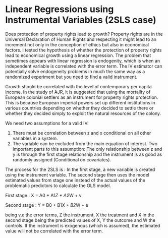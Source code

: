 # Linear Regressions using Instrumental Variables (2SLS case)

Does protection of property rights lead to growth?
Property rights are in the Universal Declaration of Human Rights and respecting it might lead to an increment not only in the conception of ethics but also in economical factors. I tested the hypothesis of whether the protection of property rights lead to economical growth using a linear regression. The problem that sometimes appears with linear regression is endogenity, which is when an independent variable is correlated with the error term. The IV estimator can potentially solve endogeneity problems in much the same way as a randomized experiment but you need to find a valid instrument.

Growth should be correlated with the level of contemporary per capita income. In the study of AJR, it is suggested that using the mortality of European colonial settlers as an instrument for property rights protection. This is because European imperial powers set up different institutions in various countries depending on whether they decided to settle there or whether they decided simply to exploit the natural resources of the colony.

We need two assumptions for a valid IV:
1) There must be correlation between z and x conditional on all other variables in a system.
2) The variable can be excluded from the main equation of interest. Two important parts to this assumption:
The only relationship between z and y is through the first stage relationship and the instrument is as good as randomly assigned (Conditional on covariates).

The process for the 2SLS is : 
In the first stage, a new variable is created using the instrument variable.
The second stage then uses the model estimated values from stage one instead of the actual values of the problematic predictors to calculate the OLS model.

First stage  : X = A0 + A1*Z + A2*W + v

Second stage : Y = B0 + B1*X + B2*W + e

being v,e the error terms, Z the instrument, X the treatment and X in the second stage being the predicted values of X, Y the outcome and W the controls.
If the instrument is exogenous (which is assumed), the estimated value will not be correlated with the error term.

